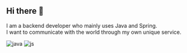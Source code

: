 ## Hi there 👋

I am a backend developer who mainly uses Java and Spring.<br>
I want to communicate with the world through my own unique service.

![java](https://img.shields.io/badge/Java-ED8B00?style=for-the-badge&logo=openjdk&logoColor=white)
![js](https://img.shields.io/badge/JavaScript-F7DF1E?style=for-the-badge&logo=JavaScript&logoColor=white)

